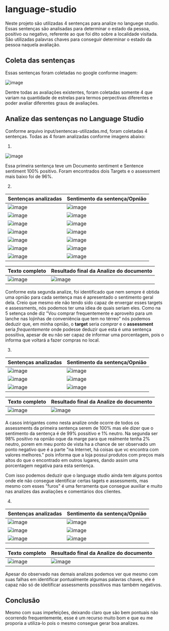 # language-studio

Neste projeto são utilizadas 4 sentenças para analize no languege studio. Essas sentenças são analisadas para determinar o estado da pessoa, positivo ou negativo, referente ao que foi dito sobre a localidade visitada. São utilizadas palavras chaves para conseguir determinar o estado da pessoa naquela avaliação.

## Coleta das sentenças

Essas sentenças foram coletadas no google conforme imagem:

![image](https://github.com/user-attachments/assets/d2cd89a0-6552-4424-8b7b-410c818a99b5)

Dentre todas as avaliações existentes, foram coletadas somente 4 que variam na quantidade de estrelas para termos perpectivas diferentes e poder avaliar diferentes graus de avaliações.

## Analize das sentenças no Language Studio

Conforme arquivo input/sentencas-utilizadas.md, foram coletadas 4 sentenças. Todas as 4 foram analizadas conforme imagens abaixo:

1.
![image](https://github.com/user-attachments/assets/56329b24-516d-4df7-84f5-6b41403d0483)

Essa primeira sentença teve um Documento sentiment e Sentence sentiment 100% positivo. Foram encontrados dois Targets e o assessment mais baixo foi de 96%.

2.
Sentenças analizadas | Sentimento da sentença/Opnião
--------- | ------
![image](https://github.com/user-attachments/assets/a0c4aaaf-3627-49cc-a408-33fea8357f8d) | ![image](https://github.com/user-attachments/assets/19ed5b13-8115-4129-b8de-1e881067d547)
![image](https://github.com/user-attachments/assets/9a6c6602-8c30-4d05-9eec-9322136e53c6) | ![image](https://github.com/user-attachments/assets/b974356d-e605-4535-98c8-5ade7935a00b)
![image](https://github.com/user-attachments/assets/c4ace5e6-f389-4a7f-a766-69915f2c58cf) | ![image](https://github.com/user-attachments/assets/db6d38f3-b454-4a92-b697-6d80109ef255)
![image](https://github.com/user-attachments/assets/ab718ef5-767f-407e-bf28-b62de6da9e18) | ![image](https://github.com/user-attachments/assets/bf233a5e-5f97-4919-9559-3f357a39f11d)
![image](https://github.com/user-attachments/assets/fb1a3724-5b7e-4c0a-9be9-bf4051ddeaf4) | ![image](https://github.com/user-attachments/assets/1a24e1ea-7547-4b4d-b550-e18da89329fb)
![image](https://github.com/user-attachments/assets/41b6162f-467e-48d6-b29e-0109bab7d1b9) | ![image](https://github.com/user-attachments/assets/ba6beabb-72ed-4d6f-8f66-a9697d71690f)
![image](https://github.com/user-attachments/assets/4076e0ad-5956-49bc-8ee6-3275d3e131fa) | ![image](https://github.com/user-attachments/assets/29649fd4-c112-486f-bcec-b839cf14326e)

Texto completo | Resultado final da Analize do documento
--------- | ------
![image](https://github.com/user-attachments/assets/6d876b4d-1be7-4d37-8494-5d1af0fa95d2) | ![image](https://github.com/user-attachments/assets/a86fc213-0f09-48de-bdf5-c0e339636d30)

Conforme esta segunda analize, foi identificado que nem sempre é obtida uma opnião para cada sentença mas é apresentado o sentimento geral dela. Creio que mesmo ele não tendo sido capaz de enxergar esses targets e assessments, nós podemos ter uma idiea de quais seriam eles. Como na 5 setença onde diz "Vou comprar frequentemente e aproveito para um lanche nas lojinhas de conveniência que tem no térreo" nós podemos deduzir que, em minha opnião, o **target** seria *comprar* e o **assessment** seria *frequentemente* onde podesse deduzir que esta é uma sentença possitiva, apesar de eu não ser capaz de informar uma porcentagem, pois o informa que voltará a fazer compras no local.

3.
Sentenças analizadas | Sentimento da sentença/Opnião
--------- | ------
![image](https://github.com/user-attachments/assets/67075c80-df38-4c11-b240-3c033f6d548a) | ![image](https://github.com/user-attachments/assets/09b49cc7-ba3f-40ef-bb0c-ce614d6ced61)
![image](https://github.com/user-attachments/assets/f9801567-f384-4be8-b06b-ca3a210315d1) | ![image](https://github.com/user-attachments/assets/d2c8b849-365b-413f-a077-f56ccb5d37b2)
![image](https://github.com/user-attachments/assets/470416aa-db7f-4b7a-8722-e4b6bd36bf41) | ![image](https://github.com/user-attachments/assets/3620e511-f178-451a-94a6-9b1b030d3b43)

Texto completo | Resultado final da Analize do documento
--------- | ------
![image](https://github.com/user-attachments/assets/e83b9735-2b86-485c-80f6-0f31fefe7182) | ![image](https://github.com/user-attachments/assets/e5babbab-8c12-4559-9c9a-b300022db9fd)

A casos intrigantes como nesta analize onde ocorre de todos os assessments da primeira sentença serem de 100% mas ele dizer que o sentimento da sentença é de 99% possitivo e 1% neutro. Na segunda ser 98% positivo na opnião oque da marge para que realmente tenha 2% neutro, porem em meu ponto de vista ha a chance de ser observado um ponto negativo que é a parte "na Internet, há coisas que vc encontra com valores melhores." pois informa que a loja possuí produtos com preços mais altos do que o encontrado em outros lugares, dando assim uma porcentagem negativa para esta sentença.

Com isso podemos deduzir que o language studio ainda tem alguns pontos onde ele não consegue identificar certas tagets e assessments, mas mesmo com esses "furos" é uma ferramenta que consegue auxiliar e muito nas analizes das avaliações e comentários dos clientes.

4.
Sentenças analizadas | Sentimento da sentença/Opnião
--------- | ------
![image](https://github.com/user-attachments/assets/4da9dcb5-7e66-4190-b674-917bf8adef5d) | ![image](https://github.com/user-attachments/assets/8b9228c8-1049-4cff-affa-1b562fbb0a3b)
![image](https://github.com/user-attachments/assets/6b7014de-af7f-4b48-ab86-944bb2d069a3) | ![image](https://github.com/user-attachments/assets/9ec15d36-da47-4d68-9e49-64ae85c3518c)
![image](https://github.com/user-attachments/assets/cd5d351c-2c42-4f9e-894d-7bf4dc7a5daf) | ![image](https://github.com/user-attachments/assets/7f79e5b5-9fd6-4929-8ddb-ac9dff59179e)

Texto completo | Resultado final da Analize do documento
--------- | ------
![image](https://github.com/user-attachments/assets/6df28228-5967-4e0f-954d-8729c7cedbe7) | ![image](https://github.com/user-attachments/assets/f1d1e748-c627-4816-80d4-0685e7351a12)

Apesar do observado nas demais analizes podemos ver que mesmo com suas falhas em identificar pontualmente algumas palavras chaves, ele é capaz não só de ideitificar assessments possitivos mas também negativos.

## Conclusão
Mesmo com suas impefeições, deixando claro que são bem pontuais não ocorrendo frequentemente, esse é um recurso muito bom e que eu me proporia a utiliza-lo pois o mesmo consegue gerar boa analizes.
